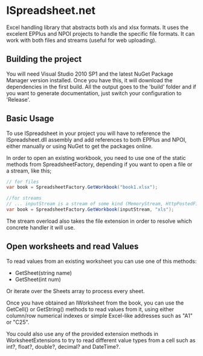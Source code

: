 ISpreadsheet.net
================

Excel handling library that abstracts both xls and xlsx formats. It uses the excelent EPPlus and NPOI projects
to handle the specific file formats. It can work with both files and streams (useful for web uploading).

Building the project
--------------------

You will need Visual Studio 2010 SP1 and the latest NuGet Package Manager version installed.
Once you have this, it will download the dependencies in the first build.
All the output goes to the 'build' folder and if you want to generate documentation, just switch
your configuration to 'Release'.

Basic Usage
-----------

To use ISpreadsheet in your project you will have to reference the ISpreadsheet.dll assembly and
add references to both EPPlus and NPOI, either manually or using NuGet to get the packages online.

In order to open an existing workbook, you need to use one of the static methods from SpreadsheetFactory,
depending if you want to open a file or a stream, like this;

```C#
// for files
var book = SpreadsheetFactory.GetWorkbook("book1.xlsx");

//for streams
// ... inputStream is a stream of some kind (MemoryStream, HttpPostedFile, etc.)
var book = SpreadsheetFactory.GetWorkbook(inputStream, "xls");
```
The stream overload also takes the file extension in order to resolve which concrete handler it will use.

Open worksheets and read Values
-------------------------------

To read values from an existing worksheet you can use one of this methods:

* GetSheet(string name)
* GetSheet(int num)

Or iterate over the Sheets array to process every sheet.

Once you have obtained an IWorksheet from the book, you can use the GetCell() or GetString() methods to read
values from it, using either column/row numerical indexes or simple Excel-like addresses such as "A1" or "C25".

You could also use any of the provided extension methods in WorksheetExtensions to try to read different value types 
from a cell such as int?, float?, double?, decimal? and DateTime?.